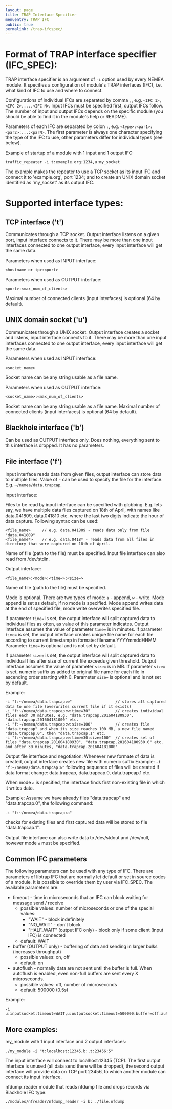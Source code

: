 ```yaml
---
layout: page
title: TRAP Interface Specifier
menuentry: TRAP IFC
public: true
permalink: /trap-ifcspec/
---
```


Format of TRAP interface specifier (IFC_SPEC):
==============================================

TRAP interface specifier is an argument of `-i` option used by every NEMEA module. It specifies a configuration of module's TRAP interfaces (IFC), i.e. what kind of IFC to use and where to connect.

Configurations of individual IFCs are separated by comma `,`, e.g. `<IFC 1>,<IFC 2>,...,<IFC N>`. Input IFCs must be specified first, output IFCs follow. The number of input and output IFCs depends on the specific module (you should be able to find it in the module's help or README).

Parameters of each IFC are separated by colon `:`, e.g. `<type>:<par1>:<par2>:...:<parN>`. The first parameter is always one character specifying the type of the IFC to use, other parameters differ for individual types (see below).

Example of startup of a module with 1 input and 1 output IFC:
```
traffic_repeater -i t:example.org:1234,u:my_socket
```
The example makes the repeater to use a TCP socket as its input IFC and connect it to 'example.org', port 1234; and to create an UNIX domain socket identified as 'my_socket' as its output IFC.

Supported interface types:
==========================

TCP interface ('t')
-------------------

Communicates through a TCP socket. Output interface listens on a given port, input interface connects to it. There may be more than one input interfaces connected to one output interface, every input interface will get the same data.

Parameters when used as INPUT interface:

```
<hostname or ip>:<port>
```

Parameters when used as OUTPUT interface:

```
<port>:<max_num_of_clients>
```

Maximal number of connected clients (input interfaces) is optional (64 by default).

UNIX domain socket ('u')
------------------------

Communicates through a UNIX socket. Output interface creates a socket and listens, input interface connects to it. There may be more than one input interfaces connected to one output interface, every input interface will get the same data.

Parameters when used as INPUT interface:

```
<socket_name>
```

Socket name can be any string usable as a file name.

Parameters when used as OUTPUT interface:

```
<socket_name>:<max_num_of_clients>
```

Socket name can be any string usable as a file name.
Maximal number of connected clients (input interfaces) is optional (64 by default).


Blackhole interface ('b')
-------------------------

Can be used as OUTPUT interface only. Does nothing, everything sent to this interface is dropped. It has no parameters.


File interface ('f')
--------------------

Input interface reads data from given files, output interface can store data to multiple files.
Value of `~` can be used to specify the file for the interface. E.g. `~/nemea/data.trapcap`.

Input interface:

Files to be read by input interface can be specified with globbing.
E.g. lets say, we have multiple data files captured on 18th of April, with names like data.041809, data.041810 etc. where the last two digits indicate the hour of data capture.
Following syntax can be used:

```
<file_name> 	// e.g. data.041809 - reads data only from file "data.041809"
<file_name*> 	// e.g. data.0418* - reads data from all files in directory that were captured on 18th of April.
```

Name of file (path to the file) must be specified.
Input file interface can also read from /dev/stdin.

Output interface:

```
<file_name>:<mode>:<time=>:<size=>
```

Name of file (path to the file) must be specified.

Mode is optional. There are two types of mode: `a` - append, `w` - write.
Mode append is set as default, if no mode is specified.
Mode append writes data at the end of specified file, mode write overwrites specified file.

If parameter `time=` is set, the output interface will split captured data to individual files as often, as value of this parameter indicates.
Output interface assumes the value of parameter `time=` is in minutes.
If parameter `time=` is set, the output interface creates unique file name for each file according to current timestamp in formate: filename.YYYYmmddHHMM
Parameter `time=` is optional and is not set by default.

If parameter `size=` is set, the output interface will split captured data to individual files after size of current file exceeds given threshold.
Output interface assumes the value of parameter `size=` is in MB.
If parameter `size=` is set, numeric suffix as added to original file name for each file in ascending order starting with 0.
Parameter `size=` is optional and is not set by default.

Example:

```
-i "f:~/nemea/data.trapcap:w"					// stores all captured data to one file (overwrites current file if it exists)
-i "f:~/nemea/data.trapcap:w:time=30"			// creates individual files each 30 minutes, e.g. "data.trapcap.201604180930", "data.trapcap.201604181000" etc.
-i "f:~/nemea/data.trapcap:w:size=100"			// creates file "data.trapcap" and when its size reaches 100 MB, a new file named "data.trapcap.0", then "data.trapcap.1" etc.
-i "f:~/nemea/data.trapcap:w:time=30:size=100"	// creates set of files "data.trapcap.201604180930", "data.trapcap.201604180930.0" etc. and after 30 minutes, "data.trapcap.201604181000"
```

Output file interface and negotiation:
Whenever new formate of data is created, output interface creates new file with numeric suffix
Example: `-i "f:~/nemea/data.trapcap:w"` following sequence of files will be created if data format change: data.trapcap, data.trapcap.0, data.trapcap.1 etc.

When mode `a` is specified, the interface finds first non-existing file in which it writes data.

Example: 
Assume we have already files "data.trapcap" and "data.trapcap.0", the following command:

```
-i "f:~/nemea/data.trapcap:a"
```

checks for existing files and first captured data will be stored to file "data.trapcap.1".

Output file interface can also write data to /dev/stdout and /dev/null, however mode `w` must be specified.

## Common IFC parameters

The following parameters can be used with any type of IFC. There are parameters of libtrap IFC that are normally let default or set in source codes of a module. It is possible to override them by user via IFC_SPEC. The available parameters are:

* timeout - time in microseconds that an IFC can block waiting for message send / receive
   * possible values: number of microseconds or one of the special values:
     * "WAIT" - block indefinitely
     * "NO_WAIT" - don't block 
     * "HALF_WAIT" (output IFC only) - block only if some client (input IFC) is connected
   * default: WAIT
* buffer (OUTPUT only) - buffering of data and sending in larger bulks (increases throughput)
   * possible values: on, off
   * default: on
* autoflush - normally data are not sent until the buffer is full. When autoflush is enabled, even non-full buffers are sent every X microseconds.
   * possible values: off, number of microseconds
   * default: 500000 (0.5s)

Example:

```
-i u:inputsocket:timeout=WAIT,u:outputsocket:timeout=500000:buffer=off:autoflush=off
```


## More examples:

my_module with 1 input interface and 2 output interfaces:

```
./my_module -i "t:localhost:12345,b:,t:23456:5"
```

The input interface will connect to localhost:12345 (TCP). The first output interface is unused (all data send there will be dropped), the second output interface will provide data on TCP port 23456, to which another module can connect its input interface.

nfdump_reader module that reads nfdump file and drops records via Blackhole IFC type:

```
./modules/nfreader/nfdump_reader -i b: ./file.nfdump
```

